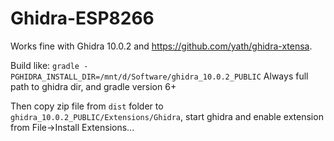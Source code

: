 # Ghidra-ESP8266

Works fine with Ghidra 10.0.2 and https://github.com/yath/ghidra-xtensa.

Build like:
`gradle -PGHIDRA_INSTALL_DIR=/mnt/d/Software/ghidra_10.0.2_PUBLIC`
Always full path to ghidra dir, and gradle version 6+

Then copy zip file from `dist` folder to `ghidra_10.0.2_PUBLIC/Extensions/Ghidra`, start ghidra and enable extension from File->Install Extensions...
